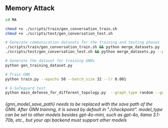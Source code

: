 ## Memory Attack

```bash
cd MA

chmod +x ./scripts/train/gen_conversation_train.sh
chmod +x ./scripts/test/gen_conversation_test.sh

# Generate communication datasets for the training and testing phases
./scripts/train/gen_conversation_train.sh && python merge_datasets.py --phase train
./scripts/test/gen_conversation_test.sh && python merge_datasets.py --phase test

# Generate the dataset for training GNNs
python gen_training_dataset.py

# Train GNN
python train.py --epochs 50 --batch_size 32 --lr 0.001

# G-Safeguard test
python main_defense_for_different_topology.py  --graph_type random --gnn_checkpoint_path {gnn_model_save_path} --model_type gpt-4o-mini
```
###### {gnn_model_save_path} needs to be replaced with the save path of the GNN. After GNN training, it is saved by default in "./checkpoint". model_type can be set to other models besides gpt-4o-mini, such as gpt-4o, llama 3.1-70b, etc., but your api backend must support other models
